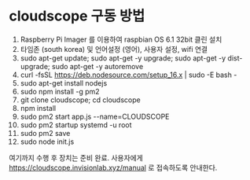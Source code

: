 # cloudscope 구동 방법


01) Raspberry Pi Imager 를 이용하여 raspbian OS 6.1 32bit 클린 설치
02) 타임존 (south korea) 및 언어설정 (영어), 사용자 설정, wifi 연결
03) sudo apt-get update; sudo apt-get -y upgrade; sudo apt-get -y dist-upgrade; sudo apt-get -y autoremove
04) curl -fsSL https://deb.nodesource.com/setup_16.x | sudo -E bash -
05) sudo apt-get install nodejs
06) sudo npm install -g pm2
07) git clone cloudscope; cd cloudscope
08) npm install
09) sudo pm2 start app.js --name=CLOUDSCOPE
10) sudo pm2 startup systemd -u root
11) sudo pm2 save
12) sudo node init.js

여기까지 수행 후 장치는 준비 완료.
사용자에게 https://cloudscope.invisionlab.xyz/manual 로 접속하도록 안내한다.
